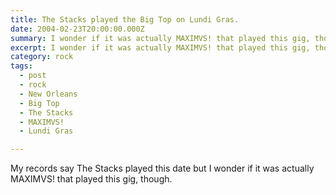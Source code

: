 ```yaml
---
title: The Stacks played the Big Top on Lundi Gras.
date: 2004-02-23T20:00:00.000Z
summary: I wonder if it was actually MAXIMVS! that played this gig, though.
excerpt: I wonder if it was actually MAXIMVS! that played this gig, though.
category: rock
tags:
  - post
  - rock
  - New Orleans
  - Big Top
  - The Stacks
  - MAXIMVS!
  - Lundi Gras

---
```


My records say The Stacks played this date but I wonder if it was actually MAXIMVS! that played this gig, though.
